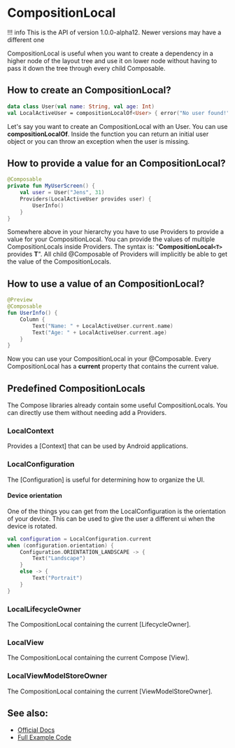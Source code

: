 # CompositionLocal
!!! info
    This is the API of version 1.0.0-alpha12. Newer versions may have a different one

CompositionLocal is useful when you want to create a dependency in a higher node of the layout tree and use it on lower node without having to
pass it down the tree through every child Composable.

## How to create an CompositionLocal?
```kotlin
data class User(val name: String, val age: Int)
val LocalActiveUser = compositionLocalOf<User> { error("No user found!") }
```
Let's say you want to create an CompositionLocal with an User. You can use **compositionLocalOf**. Inside the function you can return an initial user object
 or you can throw an exception when the user is missing.

## How to provide a value for an CompositionLocal?

```kotlin
@Composable
private fun MyUserScreen() {
    val user = User("Jens", 31)
    Providers(LocalActiveUser provides user) {
        UserInfo()
    }
}
```
Somewhere above in your hierarchy you have to use Providers to provide a value for your CompositionLocal. You can provide the values of multiple CompositionLocals inside Providers.
The syntax is: "**CompositionLocal`<T>`** provides **T**".
All child @Composable of Providers will implicitly be able to get the value of the CompositionLocals.

## How to use a value of an CompositionLocal?

```kotlin
@Preview
@Composable
fun UserInfo() {
    Column {
        Text("Name: " + LocalActiveUser.current.name)
        Text("Age: " + LocalActiveUser.current.age)
    }
}
```

Now you can use your CompositionLocal in your @Composable. Every CompositionLocal has a **current** property that contains the current value.

## Predefined CompositionLocals
The Compose libraries already contain some useful CompositionLocals. You can directly use them without needing add a Providers.

### LocalContext
Provides a [Context] that can be used by Android applications.

### LocalConfiguration
The [Configuration] is useful for determining how to organize the UI.

#### Device orientation
One of the things you can get from the LocalConfiguration is the orientation of your device. This can be used to give the user a different ui when the device is rotated.

```kotlin
val configuration = LocalConfiguration.current
when (configuration.orientation) {
    Configuration.ORIENTATION_LANDSCAPE -> {
        Text("Landscape")
    }
    else -> {
        Text("Portrait")
    }
}
```

### LocalLifecycleOwner
The CompositionLocal containing the current [LifecycleOwner].

### LocalView
 The CompositionLocal containing the current Compose [View].

### LocalViewModelStoreOwner
The CompositionLocal containing the current [ViewModelStoreOwner].


## See also:
* [Official Docs](https://developer.android.com/reference/kotlin/androidx/compose/runtime/CompositionLocal)
* [Full Example Code](https://github.com/Foso/Jetpack-Compose-Playground/blob/master/mysamples/src/main/java/de/jensklingenberg/jetpackcomposeplayground/mysamples/github/general/CompositionLocalExample.kt)

